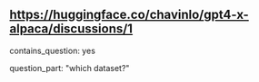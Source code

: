 ## https://huggingface.co/chavinlo/gpt4-x-alpaca/discussions/1

contains_question: yes

question_part: "which dataset?"